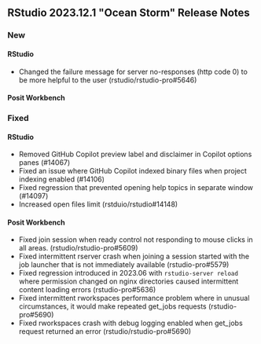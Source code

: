 ## RStudio 2023.12.1 "Ocean Storm" Release Notes

### New
#### RStudio
- Changed the failure message for server no-responses (http code 0) to be more helpful to the user (rstudio/rstudio-pro#5646)


#### Posit Workbench

### Fixed
#### RStudio
- Removed GitHub Copilot preview label and disclaimer in Copilot options panes (#14067)
- Fixed an issue where GitHub Copilot indexed binary files when project indexing enabled (#14106)
- Fixed regression that prevented opening help topics in separate window (#14097)
- Increased open files limit (rstduio/rstudio#14148)

#### Posit Workbench
- Fixed join session when ready control not responding to mouse clicks in all areas. (rstudio/rstudio-pro#5609)
- Fixed intermittent rserver crash when joining a session started with the job launcher that is not immediately available (rstudio-pro#5579)
- Fixed regression introduced in 2023.06 with `rstudio-server reload` where permission changed on nginx directories caused intermittent content loading errors (rstudio-pro#5636)
- Fixed intermittent rworkspaces performance problem where in unusual circumstances, it would make repeated get_jobs requests (rstudio-pro#5690)
- Fixed rworkspaces crash with debug logging enabled when get_jobs request returned an error (rstudio/rstudio-pro#5690)

